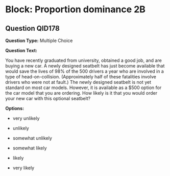 # Block: Proportion dominance 2B

## Question QID178
**Question Type:** Multiple Choice

**Question Text:**

You have recently graduated from university, obtained a good job, and are buying a new car. A newly designed seatbelt has just become available that would save the lives of 98% of the 500 drivers a year who are involved in a type of head-on-collision. (Approximately half of these fatalities involve drivers who were not at fault.) The newly designed seatbelt is not yet standard on most car models. However, it is available as a $500 option for the car model that you are ordering. How likely is it that you would order your new car with this optional seatbelt?

**Options:**

* very unlikely

* unlikely

* somewhat unlikely

* somewhat likely

* likely

* very likely


